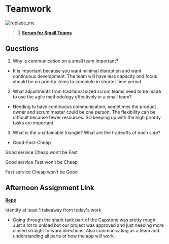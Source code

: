 # Teamwork

![replace_me](https://codeworks.blob.core.windows.net/public/assets/img/illustrations/placeholder.svg)

> **📖 [Scrum for Small Teams](https://codeworksacademy.com/fs-student-guide/resources/wk8-9/02-Scrum-For-Small-Teams)**

## Questions

1. Why is communication on a small team important?

-   It is important because you want minimal disruption and want continuous development. The team will have less capacity and focus should be on priority items to complete in shorter time period.

2. What adjustments from traditional sized scrum teams need to be made to use the agile methodology effectively in a small team?

-    Needing to have continuous communication, sometimes the product owner and scrum master could be one person. The flexibility can be difficult because fewer resources. SO keeping up with the high priority tasks are important. 

3. What is the unattainable triangle? What are the tradeoffs of each side?

-   Good-Fast-Cheap

Good service Cheap won’t be Fast

Good service Fast won’t be Cheap

Fast service Cheap won’t be Good

## Afternoon Assignment Link

**[Repo](https://github.com/Linda-Taing/fs-journal)**

Identify at least 1 takeaway from today's work

-   Going through the shark tank part of the Capstone was pretty rough. Just a lot to unload but our project was approved and just needing more closed straight forward directions. Also communicating as a team and understanding all parts of how the app will work.
